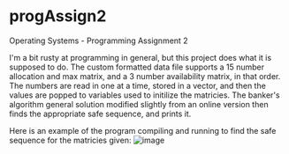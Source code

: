 # progAssign2
Operating Systems - Programming Assignment 2

I'm a bit rusty at programming in general, but this project does what it is supposed to do. The custom formatted data file supports a 15 number allocation and max matrix, and a 3 number availability matrix, in that order. The numbers are read in one at a time, stored in a vector, and then the values are popped to variables used to initilize the matricies. The banker's algorithm general solution modified slightly from an online version then finds the appropriate safe sequence, and prints it.

Here is an example of the program compiling and running to find the safe sequence for the matricies given:
![image](https://user-images.githubusercontent.com/54999089/143952241-dcdeb2f8-946c-4122-8ff0-9efbf72a6cc8.png)

